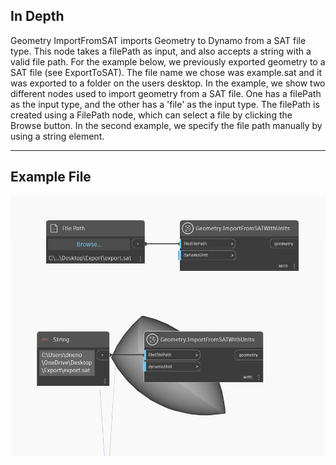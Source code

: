 ## In Depth
Geometry ImportFromSAT imports Geometry to Dynamo from a SAT file type. This node takes a filePath as input, and also accepts a string with a valid file path. For the example below, we previously exported geometry to a SAT file (see ExportToSAT). The file name we chose was example.sat and it was exported to a folder on the users desktop. In the example, we show two different nodes used to import geometry from a SAT file. One has a filePath as the input type, and the other has a 'file' as the input type. The filePath is created using a FilePath node, which can select a file by clicking the Browse button. In the second example, we specify the file path manually by using a string element.
___
## Example File

![ImportFromSAT (filePath)](./Autodesk.DesignScript.Geometry.Geometry.ImportFromSAT(filePath)_img.jpg)

